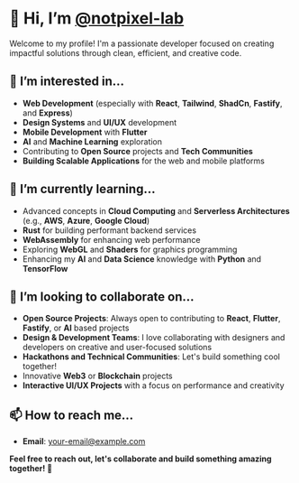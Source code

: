# 👋 Hi, I’m [@notpixel-lab](https://github.com/notpixel-lab)

Welcome to my profile! I'm a passionate developer focused on creating impactful solutions through clean, efficient, and creative code.

## 👀 I’m interested in...
- **Web Development** (especially with **React**, **Tailwind**,  **ShadCn**, **Fastify**, and **Express**)
- **Design Systems** and **UI/UX** development
- **Mobile Development** with **Flutter**
- **AI** and **Machine Learning** exploration
- Contributing to **Open Source** projects and **Tech Communities**
- **Building Scalable Applications** for the web and mobile platforms

## 🌱 I’m currently learning...
- Advanced concepts in **Cloud Computing** and **Serverless Architectures** (e.g., **AWS**, **Azure**, **Google Cloud**)
- **Rust** for building performant backend services
- **WebAssembly** for enhancing web performance
- Exploring **WebGL** and **Shaders** for graphics programming
- Enhancing my **AI** and **Data Science** knowledge with **Python** and **TensorFlow**

## 💞️ I’m looking to collaborate on...
- **Open Source Projects**: Always open to contributing to **React**, **Flutter**, **Fastify**, or **AI** based projects
- **Design & Development Teams**: I love collaborating with designers and developers on creative and user-focused solutions
- **Hackathons and Technical Communities**: Let's build something cool together!
- Innovative **Web3** or **Blockchain** projects
- **Interactive UI/UX Projects** with a focus on performance and creativity

## 📫 How to reach me...
- **Email**: [your-email@example.com](mailto:mrzban@gmail.com)






**Feel free to reach out, let's collaborate and build something amazing together! 🚀**


